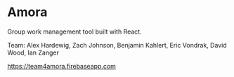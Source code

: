 # Amora

Group work management tool built with React. 

Team: Alex Hardewig, Zach Johnson, Benjamin Kahlert, Eric Vondrak, David Wood, Ian Zanger

https://team4amora.firebaseapp.com
